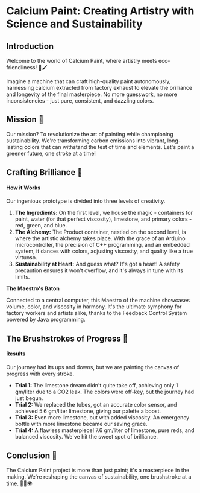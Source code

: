 <h1> Calcium Paint: Creating Artistry with Science and Sustainability</h1>

<h2>Introduction</h2>
<p>Welcome to the world of Calcium Paint, where artistry meets eco-friendliness! 🌿🖌️</p>
<p>Imagine a machine that can craft high-quality paint autonomously, harnessing calcium extracted from factory exhaust to elevate the brilliance and longevity of the final masterpiece. No more guesswork, no more inconsistencies - just pure, consistent, and dazzling colors.</p>

<h2>Mission 🌟</h2>
<p>Our mission? To revolutionize the art of painting while championing sustainability. We're transforming carbon emissions into vibrant, long-lasting colors that can withstand the test of time and elements. Let's paint a greener future, one stroke at a time!</p>

<h2>Crafting Brilliance 🎨</h2>
<h4>How it Works</h4>
<p>Our ingenious prototype is divided into three levels of creativity.</p>

<ol>
    <li><strong>The Ingredients:</strong> On the first level, we house the magic - containers for paint, water (for that perfect viscosity), limestone, and primary colors - red, green, and blue.</li>
    <li><strong>The Alchemy:</strong> The Product container, nestled on the second level, is where the artistic alchemy takes place. With the grace of an Arduino microcontroller, the precision of C++ programming, and an embedded system, it dances with colors, adjusting viscosity, and quality like a true virtuoso.</li>
    <li><strong>Sustainability at Heart:</strong> And guess what? It's got a heart! A safety precaution ensures it won't overflow, and it's always in tune with its limits.</li>
</ol>

<p><strong>The Maestro's Baton</strong></p>
<p>Connected to a central computer, this Maestro of the machine showcases volume, color, and viscosity in harmony. It's the ultimate symphony for factory workers and artists alike, thanks to the Feedback Control System powered by Java programming.</p>

<h2>The Brushstrokes of Progress 🌟</h2>
<h4>Results</h4>
<p>Our journey had its ups and downs, but we are painting the canvas of progress with every stroke.</p>

<ul>
    <li><strong>Trial 1:</strong> The limestone dream didn't quite take off, achieving only 1 gm/liter due to a CO2 leak. The colors were off-key, but the journey had just begun.</li>
    <li><strong>Trial 2:</strong> We replaced the tubes, got an accurate color sensor, and achieved 5.6 gm/liter limestone, giving our palette a boost.</li>
    <li><strong>Trial 3:</strong> Even more limestone, but with added viscosity. An emergency bottle with more limestone became our saving grace.</li>
    <li><strong>Trial 4:</strong> A flawless masterpiece! 7.6 gm/liter of limestone, pure reds, and balanced viscosity. We've hit the sweet spot of brilliance.</li>
</ul>

<h2>Conclusion 🎉</h2>
<p>The Calcium Paint project is more than just paint; it's a masterpiece in the making. We're reshaping the canvas of sustainability, one brushstroke at a time. 🌟🎨🌍</p>
